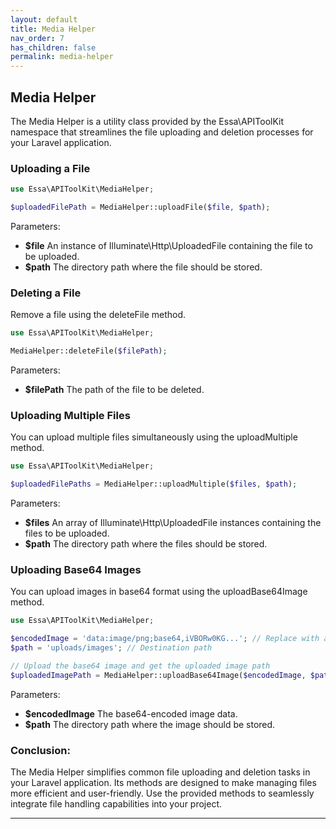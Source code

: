 ```yaml
---
layout: default
title: Media Helper
nav_order: 7
has_children: false
permalink: media-helper
---
```

## **Media Helper**
The Media Helper is a utility class provided by the Essa\APIToolKit namespace that streamlines the file uploading and deletion processes for your Laravel application.
### Uploading a File

```php
use Essa\APIToolKit\MediaHelper;

$uploadedFilePath = MediaHelper::uploadFile($file, $path);
```
Parameters:
- **$file** An instance of Illuminate\Http\UploadedFile containing the file to be uploaded.
- **$path** The directory path where the file should be stored.

### Deleting a File
Remove a file using the deleteFile method.
```php
use Essa\APIToolKit\MediaHelper;

MediaHelper::deleteFile($filePath);
```
Parameters:
- **$filePath** The path of the file to be deleted.
  
### Uploading Multiple Files
You can upload multiple files simultaneously using the uploadMultiple method.
```php
use Essa\APIToolKit\MediaHelper;

$uploadedFilePaths = MediaHelper::uploadMultiple($files, $path);
```
Parameters:

- **$files** An array of Illuminate\Http\UploadedFile instances containing the files to be uploaded.
- **$path** The directory path where the files should be stored.
  
### Uploading Base64 Images
You can upload images in base64 format using the uploadBase64Image method.
```php
use Essa\APIToolKit\MediaHelper;

$encodedImage = 'data:image/png;base64,iVBORw0KG...'; // Replace with actual base64 image data
$path = 'uploads/images'; // Destination path

// Upload the base64 image and get the uploaded image path
$uploadedImagePath = MediaHelper::uploadBase64Image($encodedImage, $path);
```
Parameters:
- **$encodedImage** The base64-encoded image data.
- **$path** The directory path where the image should be stored.

### Conclusion:
The Media Helper simplifies common file uploading and deletion tasks in your Laravel application. Its methods are designed to make managing files more efficient and user-friendly. Use the provided methods to seamlessly integrate file handling capabilities into your project.

----
